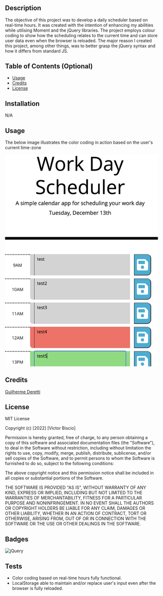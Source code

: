 # <Daily-Planner-App>

## Description

The objective of this project was to develop a daily scheduler based on real-time hours.
It was created with the intention of enhancing my abilities while utilising Moment and the jQuery libraries.
The project employs colour coding to show how the scheduling relates to the current time and can store user data even when the browser is reloaded.
The major reason I created this project, among other things, was to better grasp the jQuery syntax and how it differs from standard JS.

## Table of Contents (Optional)

- [Usage](#usage)
- [Credits](#credits)
- [License](#license)

## Installation

N/A

## Usage
The below image illustrates the color coding in action based on the user's current time-zone

![Main UI](/images/Screenshot.png)

## Credits

[Guilherme Deretti](https://github.com/GuilhermeDeretti)

## License

MIT License

Copyright (c) [2022] [Victor Biscio]

Permission is hereby granted, free of charge, to any person obtaining a copy
of this software and associated documentation files (the "Software"), to deal
in the Software without restriction, including without limitation the rights
to use, copy, modify, merge, publish, distribute, sublicense, and/or sell
copies of the Software, and to permit persons to whom the Software is
furnished to do so, subject to the following conditions:

The above copyright notice and this permission notice shall be included in all
copies or substantial portions of the Software.

THE SOFTWARE IS PROVIDED "AS IS", WITHOUT WARRANTY OF ANY KIND, EXPRESS OR
IMPLIED, INCLUDING BUT NOT LIMITED TO THE WARRANTIES OF MERCHANTABILITY,
FITNESS FOR A PARTICULAR PURPOSE AND NONINFRINGEMENT. IN NO EVENT SHALL THE
AUTHORS OR COPYRIGHT HOLDERS BE LIABLE FOR ANY CLAIM, DAMAGES OR OTHER
LIABILITY, WHETHER IN AN ACTION OF CONTRACT, TORT OR OTHERWISE, ARISING FROM,
OUT OF OR IN CONNECTION WITH THE SOFTWARE OR THE USE OR OTHER DEALINGS IN THE
SOFTWARE.

## Badges

![jQuery](https://img.shields.io/badge/jQuery-v.01-green)

## Tests

* Color coding based on real-time hours fully functional.
* LocalStorage able to maintain and/or replace user's input even after the browser is fully reloaded. 
